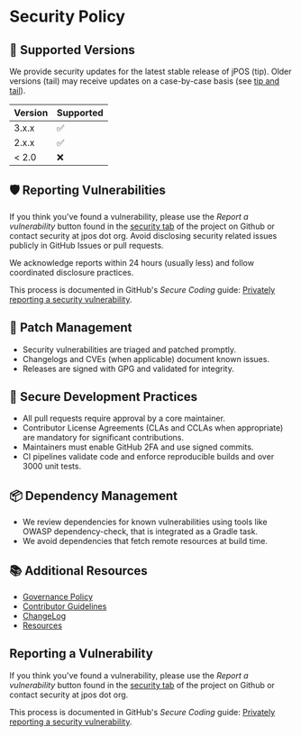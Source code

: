 # Security Policy

## 🔐 Supported Versions

We provide security updates for the latest stable release of jPOS (tip). Older versions (tail) may receive updates on a case-by-case basis (see [tip and tail](https://jpos.org/blog/2024/12/jpos-tip-and-tail)).

| Version | Supported          |
| ------- | ------------------ |
| 3.x.x   | :white_check_mark: |
| 2.x.x   | :white_check_mark: |
| < 2.0   | :x:                |

## 🛡️ Reporting Vulnerabilities

If you think you've found a vulnerability, please use the _Report a vulnerability_ button found in the [security tab](https://github.com/jpos/jPOS/security) of the project on Github or contact security at jpos dot org. Avoid disclosing security related issues publicly in GitHub Issues or pull requests.

We acknowledge reports within 24 hours (usually less) and follow coordinated disclosure practices.

This process is documented in GitHub's _Secure Coding_ guide: [Privately reporting a security vulnerability](https://docs.github.com/en/code-security/security-advisories/guidance-on-reporting-and-writing-information-about-vulnerabilities/privately-reporting-a-security-vulnerability#privately-reporting-a-security-vulnerability).

## 🔄 Patch Management

- Security vulnerabilities are triaged and patched promptly.
- Changelogs and CVEs (when applicable) document known issues.
- Releases are signed with GPG and validated for integrity.

## 🧪 Secure Development Practices

- All pull requests require approval by a core maintainer.
- Contributor License Agreements (CLAs and CCLAs when appropriate) are mandatory for significant contributions.
- Maintainers must enable GitHub 2FA and use signed commits.
- CI pipelines validate code and enforce reproducible builds and over 3000 unit tests.

## 📦 Dependency Management

- We review dependencies for known vulnerabilities using tools like OWASP dependency-check, that is integrated as a Gradle task.
- We avoid dependencies that fetch remote resources at build time.

## 📚 Additional Resources

- [Governance Policy](./GOVERNANCE.md)
- [Contributor Guidelines](./CONTRIBUTING.md)
- [ChangeLog](https://github.com/jpos/jPOS/wiki/ChangeLog)
- [Resources](https://jpos.org/resources/)

## Reporting a Vulnerability

If you think you've found a vulnerability, please use the _Report a vulnerability_ button found in the [security tab](https://github.com/jpos/jPOS/security) of the project on Github or contact security at jpos dot org.

This process is documented in GitHub's _Secure Coding_ guide: [Privately reporting a security vulnerability](https://docs.github.com/en/code-security/security-advisories/guidance-on-reporting-and-writing-information-about-vulnerabilities/privately-reporting-a-security-vulnerability#privately-reporting-a-security-vulnerability).



